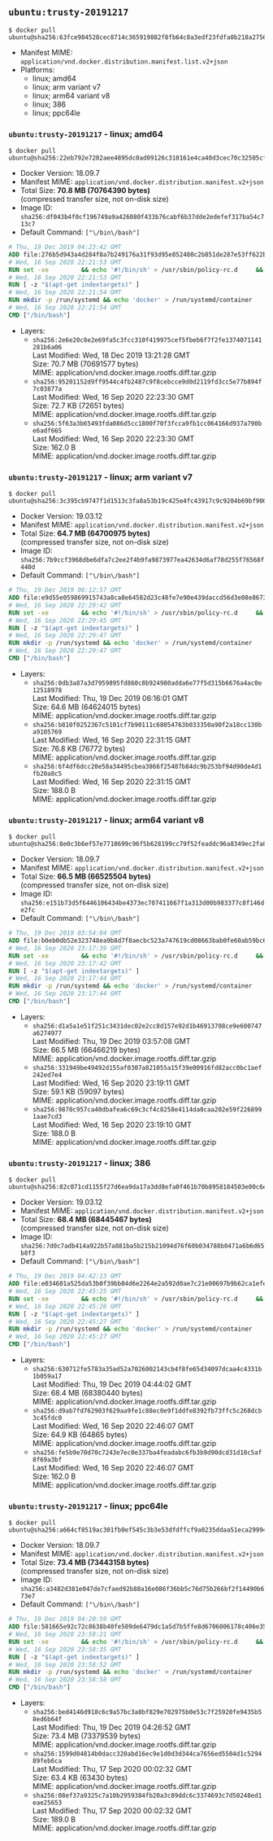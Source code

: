 ## `ubuntu:trusty-20191217`

```console
$ docker pull ubuntu@sha256:63fce984528cec8714c365919882f8fb64c8a3edf23fdfa0b218a2756125456f
```

-	Manifest MIME: `application/vnd.docker.distribution.manifest.list.v2+json`
-	Platforms:
	-	linux; amd64
	-	linux; arm variant v7
	-	linux; arm64 variant v8
	-	linux; 386
	-	linux; ppc64le

### `ubuntu:trusty-20191217` - linux; amd64

```console
$ docker pull ubuntu@sha256:22eb792e7202aee4895dc0ad09126c310161e4ca40d3cec70c32505cffee7f06
```

-	Docker Version: 18.09.7
-	Manifest MIME: `application/vnd.docker.distribution.manifest.v2+json`
-	Total Size: **70.8 MB (70764390 bytes)**  
	(compressed transfer size, not on-disk size)
-	Image ID: `sha256:df043b4f0cf196749a9a426080f433b76cabf6b37dde2edefef317ba54c713c7`
-	Default Command: `["\/bin\/bash"]`

```dockerfile
# Thu, 19 Dec 2019 04:23:42 GMT
ADD file:276b5d943a4d284f8a7b249176a31f93d95e852480c2b851de287e53ff622bba in / 
# Wed, 16 Sep 2020 22:21:53 GMT
RUN set -xe 		&& echo '#!/bin/sh' > /usr/sbin/policy-rc.d 	&& echo 'exit 101' >> /usr/sbin/policy-rc.d 	&& chmod +x /usr/sbin/policy-rc.d 		&& dpkg-divert --local --rename --add /sbin/initctl 	&& cp -a /usr/sbin/policy-rc.d /sbin/initctl 	&& sed -i 's/^exit.*/exit 0/' /sbin/initctl 		&& echo 'force-unsafe-io' > /etc/dpkg/dpkg.cfg.d/docker-apt-speedup 		&& echo 'DPkg::Post-Invoke { "rm -f /var/cache/apt/archives/*.deb /var/cache/apt/archives/partial/*.deb /var/cache/apt/*.bin || true"; };' > /etc/apt/apt.conf.d/docker-clean 	&& echo 'APT::Update::Post-Invoke { "rm -f /var/cache/apt/archives/*.deb /var/cache/apt/archives/partial/*.deb /var/cache/apt/*.bin || true"; };' >> /etc/apt/apt.conf.d/docker-clean 	&& echo 'Dir::Cache::pkgcache ""; Dir::Cache::srcpkgcache "";' >> /etc/apt/apt.conf.d/docker-clean 		&& echo 'Acquire::Languages "none";' > /etc/apt/apt.conf.d/docker-no-languages 		&& echo 'Acquire::GzipIndexes "true"; Acquire::CompressionTypes::Order:: "gz";' > /etc/apt/apt.conf.d/docker-gzip-indexes 		&& echo 'Apt::AutoRemove::SuggestsImportant "false";' > /etc/apt/apt.conf.d/docker-autoremove-suggests
# Wed, 16 Sep 2020 22:21:53 GMT
RUN [ -z "$(apt-get indextargets)" ]
# Wed, 16 Sep 2020 22:21:54 GMT
RUN mkdir -p /run/systemd && echo 'docker' > /run/systemd/container
# Wed, 16 Sep 2020 22:21:54 GMT
CMD ["/bin/bash"]
```

-	Layers:
	-	`sha256:2e6e20c8e2e69fa5c3fcc310f419975cef5fbeb6f7f2fe1374071141281b6a06`  
		Last Modified: Wed, 18 Dec 2019 13:21:28 GMT  
		Size: 70.7 MB (70691577 bytes)  
		MIME: application/vnd.docker.image.rootfs.diff.tar.gzip
	-	`sha256:95201152d9ff9544c4fb2487c9f8cebcce9d0d2119fd3cc5e77b894f7c03877a`  
		Last Modified: Wed, 16 Sep 2020 22:23:30 GMT  
		Size: 72.7 KB (72651 bytes)  
		MIME: application/vnd.docker.image.rootfs.diff.tar.gzip
	-	`sha256:5f63a3b65493fda086d5cc1800f70f3fcca9fb1cc064166d937a790be6adf665`  
		Last Modified: Wed, 16 Sep 2020 22:23:30 GMT  
		Size: 162.0 B  
		MIME: application/vnd.docker.image.rootfs.diff.tar.gzip

### `ubuntu:trusty-20191217` - linux; arm variant v7

```console
$ docker pull ubuntu@sha256:3c395cb9747f1d1513c3fa8a53b19c425e4fc43917c9c9204b69bf9001bf3c48
```

-	Docker Version: 19.03.12
-	Manifest MIME: `application/vnd.docker.distribution.manifest.v2+json`
-	Total Size: **64.7 MB (64700975 bytes)**  
	(compressed transfer size, not on-disk size)
-	Image ID: `sha256:7b9ccf3968dbe6dfa7c2ee2f4b9fa9873977ea42634d6af78d255f76568f440d`
-	Default Command: `["\/bin\/bash"]`

```dockerfile
# Thu, 19 Dec 2019 06:12:57 GMT
ADD file:e9d55e059869915743a8ca8e64582d23c48fe7e90e439daccd56d3e08e8673b4 in / 
# Wed, 16 Sep 2020 22:29:42 GMT
RUN set -xe 		&& echo '#!/bin/sh' > /usr/sbin/policy-rc.d 	&& echo 'exit 101' >> /usr/sbin/policy-rc.d 	&& chmod +x /usr/sbin/policy-rc.d 		&& dpkg-divert --local --rename --add /sbin/initctl 	&& cp -a /usr/sbin/policy-rc.d /sbin/initctl 	&& sed -i 's/^exit.*/exit 0/' /sbin/initctl 		&& echo 'force-unsafe-io' > /etc/dpkg/dpkg.cfg.d/docker-apt-speedup 		&& echo 'DPkg::Post-Invoke { "rm -f /var/cache/apt/archives/*.deb /var/cache/apt/archives/partial/*.deb /var/cache/apt/*.bin || true"; };' > /etc/apt/apt.conf.d/docker-clean 	&& echo 'APT::Update::Post-Invoke { "rm -f /var/cache/apt/archives/*.deb /var/cache/apt/archives/partial/*.deb /var/cache/apt/*.bin || true"; };' >> /etc/apt/apt.conf.d/docker-clean 	&& echo 'Dir::Cache::pkgcache ""; Dir::Cache::srcpkgcache "";' >> /etc/apt/apt.conf.d/docker-clean 		&& echo 'Acquire::Languages "none";' > /etc/apt/apt.conf.d/docker-no-languages 		&& echo 'Acquire::GzipIndexes "true"; Acquire::CompressionTypes::Order:: "gz";' > /etc/apt/apt.conf.d/docker-gzip-indexes 		&& echo 'Apt::AutoRemove::SuggestsImportant "false";' > /etc/apt/apt.conf.d/docker-autoremove-suggests
# Wed, 16 Sep 2020 22:29:45 GMT
RUN [ -z "$(apt-get indextargets)" ]
# Wed, 16 Sep 2020 22:29:47 GMT
RUN mkdir -p /run/systemd && echo 'docker' > /run/systemd/container
# Wed, 16 Sep 2020 22:29:47 GMT
CMD ["/bin/bash"]
```

-	Layers:
	-	`sha256:0db3a87a3d7959895fd860c8b924980adda6e77f5d315b6676a4ac0e12518978`  
		Last Modified: Thu, 19 Dec 2019 06:16:01 GMT  
		Size: 64.6 MB (64624015 bytes)  
		MIME: application/vnd.docker.image.rootfs.diff.tar.gzip
	-	`sha256:b810f0252367c5101cf7b90111c68054763b033350a90f2a18cc130ba9105769`  
		Last Modified: Wed, 16 Sep 2020 22:31:15 GMT  
		Size: 76.8 KB (76772 bytes)  
		MIME: application/vnd.docker.image.rootfs.diff.tar.gzip
	-	`sha256:6f4df6dcc20e58a34495cbea3866f25407b84dc9b253bf94d90de4d1fb20a8c5`  
		Last Modified: Wed, 16 Sep 2020 22:31:15 GMT  
		Size: 188.0 B  
		MIME: application/vnd.docker.image.rootfs.diff.tar.gzip

### `ubuntu:trusty-20191217` - linux; arm64 variant v8

```console
$ docker pull ubuntu@sha256:8e0c3b6ef57e7710699c96f5b628199cc79f52feaddc96a8349ec2fa8ac1f9c3
```

-	Docker Version: 18.09.7
-	Manifest MIME: `application/vnd.docker.distribution.manifest.v2+json`
-	Total Size: **66.5 MB (66525504 bytes)**  
	(compressed transfer size, not on-disk size)
-	Image ID: `sha256:e151b73d5f6446106434be4373ec707411667f1a313d00b983377c8f146de2fc`
-	Default Command: `["\/bin\/bash"]`

```dockerfile
# Thu, 19 Dec 2019 03:54:04 GMT
ADD file:b0eb0db52e323748ea9b8d7f8aecbc523a747619cd08663bab0fe60ab59bc60e in / 
# Wed, 16 Sep 2020 23:17:39 GMT
RUN set -xe 		&& echo '#!/bin/sh' > /usr/sbin/policy-rc.d 	&& echo 'exit 101' >> /usr/sbin/policy-rc.d 	&& chmod +x /usr/sbin/policy-rc.d 		&& dpkg-divert --local --rename --add /sbin/initctl 	&& cp -a /usr/sbin/policy-rc.d /sbin/initctl 	&& sed -i 's/^exit.*/exit 0/' /sbin/initctl 		&& echo 'force-unsafe-io' > /etc/dpkg/dpkg.cfg.d/docker-apt-speedup 		&& echo 'DPkg::Post-Invoke { "rm -f /var/cache/apt/archives/*.deb /var/cache/apt/archives/partial/*.deb /var/cache/apt/*.bin || true"; };' > /etc/apt/apt.conf.d/docker-clean 	&& echo 'APT::Update::Post-Invoke { "rm -f /var/cache/apt/archives/*.deb /var/cache/apt/archives/partial/*.deb /var/cache/apt/*.bin || true"; };' >> /etc/apt/apt.conf.d/docker-clean 	&& echo 'Dir::Cache::pkgcache ""; Dir::Cache::srcpkgcache "";' >> /etc/apt/apt.conf.d/docker-clean 		&& echo 'Acquire::Languages "none";' > /etc/apt/apt.conf.d/docker-no-languages 		&& echo 'Acquire::GzipIndexes "true"; Acquire::CompressionTypes::Order:: "gz";' > /etc/apt/apt.conf.d/docker-gzip-indexes 		&& echo 'Apt::AutoRemove::SuggestsImportant "false";' > /etc/apt/apt.conf.d/docker-autoremove-suggests
# Wed, 16 Sep 2020 23:17:42 GMT
RUN [ -z "$(apt-get indextargets)" ]
# Wed, 16 Sep 2020 23:17:44 GMT
RUN mkdir -p /run/systemd && echo 'docker' > /run/systemd/container
# Wed, 16 Sep 2020 23:17:44 GMT
CMD ["/bin/bash"]
```

-	Layers:
	-	`sha256:d1a5a1e51f251c3431dec02e2cc8d157e92d1b46913708ce9e600747a6274977`  
		Last Modified: Thu, 19 Dec 2019 03:57:08 GMT  
		Size: 66.5 MB (66466219 bytes)  
		MIME: application/vnd.docker.image.rootfs.diff.tar.gzip
	-	`sha256:331949be49492d155af0307a821055a15f39e00916fd82acc0bc1aef242ed7e4`  
		Last Modified: Wed, 16 Sep 2020 23:19:11 GMT  
		Size: 59.1 KB (59097 bytes)  
		MIME: application/vnd.docker.image.rootfs.diff.tar.gzip
	-	`sha256:9870c957ca40dbafea6c69c3cf4c8258e4114da0caa202e59f2268991aae7cd3`  
		Last Modified: Wed, 16 Sep 2020 23:19:10 GMT  
		Size: 188.0 B  
		MIME: application/vnd.docker.image.rootfs.diff.tar.gzip

### `ubuntu:trusty-20191217` - linux; 386

```console
$ docker pull ubuntu@sha256:82c071cd1155f27d6ea9da17a3dd8efa0f461b70b8958184503e00c6e6dd10ef
```

-	Docker Version: 19.03.12
-	Manifest MIME: `application/vnd.docker.distribution.manifest.v2+json`
-	Total Size: **68.4 MB (68445467 bytes)**  
	(compressed transfer size, not on-disk size)
-	Image ID: `sha256:7d0c7adb414a922b57a881ba5b215b21094d76f60b034788b0471a6b6d65b8f3`
-	Default Command: `["\/bin\/bash"]`

```dockerfile
# Thu, 19 Dec 2019 04:42:13 GMT
ADD file:e034601a525da53b0f39bb04d6e2264e2a592d0ae7c21e00697b9b62ca1efec9 in / 
# Wed, 16 Sep 2020 22:45:25 GMT
RUN set -xe 		&& echo '#!/bin/sh' > /usr/sbin/policy-rc.d 	&& echo 'exit 101' >> /usr/sbin/policy-rc.d 	&& chmod +x /usr/sbin/policy-rc.d 		&& dpkg-divert --local --rename --add /sbin/initctl 	&& cp -a /usr/sbin/policy-rc.d /sbin/initctl 	&& sed -i 's/^exit.*/exit 0/' /sbin/initctl 		&& echo 'force-unsafe-io' > /etc/dpkg/dpkg.cfg.d/docker-apt-speedup 		&& echo 'DPkg::Post-Invoke { "rm -f /var/cache/apt/archives/*.deb /var/cache/apt/archives/partial/*.deb /var/cache/apt/*.bin || true"; };' > /etc/apt/apt.conf.d/docker-clean 	&& echo 'APT::Update::Post-Invoke { "rm -f /var/cache/apt/archives/*.deb /var/cache/apt/archives/partial/*.deb /var/cache/apt/*.bin || true"; };' >> /etc/apt/apt.conf.d/docker-clean 	&& echo 'Dir::Cache::pkgcache ""; Dir::Cache::srcpkgcache "";' >> /etc/apt/apt.conf.d/docker-clean 		&& echo 'Acquire::Languages "none";' > /etc/apt/apt.conf.d/docker-no-languages 		&& echo 'Acquire::GzipIndexes "true"; Acquire::CompressionTypes::Order:: "gz";' > /etc/apt/apt.conf.d/docker-gzip-indexes 		&& echo 'Apt::AutoRemove::SuggestsImportant "false";' > /etc/apt/apt.conf.d/docker-autoremove-suggests
# Wed, 16 Sep 2020 22:45:26 GMT
RUN [ -z "$(apt-get indextargets)" ]
# Wed, 16 Sep 2020 22:45:27 GMT
RUN mkdir -p /run/systemd && echo 'docker' > /run/systemd/container
# Wed, 16 Sep 2020 22:45:27 GMT
CMD ["/bin/bash"]
```

-	Layers:
	-	`sha256:630712fe5783a35ad52a7026002143cb4f8fe65d34097dcaa4c4331b1b059a17`  
		Last Modified: Thu, 19 Dec 2019 04:44:02 GMT  
		Size: 68.4 MB (68380440 bytes)  
		MIME: application/vnd.docker.image.rootfs.diff.tar.gzip
	-	`sha256:d9ab7fd762903f629aa9fe1c88ec0e9f1ddfe8392fb73ffc5c268dcb3c45fdc0`  
		Last Modified: Wed, 16 Sep 2020 22:46:07 GMT  
		Size: 64.9 KB (64865 bytes)  
		MIME: application/vnd.docker.image.rootfs.diff.tar.gzip
	-	`sha256:fe5b9e70d70c7243e7ec0e337ba4feadabc6fb3b9d90dcd31d10c5af8f69a3bf`  
		Last Modified: Wed, 16 Sep 2020 22:46:07 GMT  
		Size: 162.0 B  
		MIME: application/vnd.docker.image.rootfs.diff.tar.gzip

### `ubuntu:trusty-20191217` - linux; ppc64le

```console
$ docker pull ubuntu@sha256:a664cf8519ac301fb0ef545c3b3e53dfdffcf9a0235ddaa51eca299948cc568f
```

-	Docker Version: 18.09.7
-	Manifest MIME: `application/vnd.docker.distribution.manifest.v2+json`
-	Total Size: **73.4 MB (73443158 bytes)**  
	(compressed transfer size, not on-disk size)
-	Image ID: `sha256:a3482d381e047de7cfaed92b88a16e086f36bb5c76d75b266bf2f14490b673e7`
-	Default Command: `["\/bin\/bash"]`

```dockerfile
# Thu, 19 Dec 2019 04:20:59 GMT
ADD file:581665e92c72c8638b40fe509de6479dc1a5d7b5ffe8d6706006178c406e35e2 in / 
# Wed, 16 Sep 2020 23:58:21 GMT
RUN set -xe 		&& echo '#!/bin/sh' > /usr/sbin/policy-rc.d 	&& echo 'exit 101' >> /usr/sbin/policy-rc.d 	&& chmod +x /usr/sbin/policy-rc.d 		&& dpkg-divert --local --rename --add /sbin/initctl 	&& cp -a /usr/sbin/policy-rc.d /sbin/initctl 	&& sed -i 's/^exit.*/exit 0/' /sbin/initctl 		&& echo 'force-unsafe-io' > /etc/dpkg/dpkg.cfg.d/docker-apt-speedup 		&& echo 'DPkg::Post-Invoke { "rm -f /var/cache/apt/archives/*.deb /var/cache/apt/archives/partial/*.deb /var/cache/apt/*.bin || true"; };' > /etc/apt/apt.conf.d/docker-clean 	&& echo 'APT::Update::Post-Invoke { "rm -f /var/cache/apt/archives/*.deb /var/cache/apt/archives/partial/*.deb /var/cache/apt/*.bin || true"; };' >> /etc/apt/apt.conf.d/docker-clean 	&& echo 'Dir::Cache::pkgcache ""; Dir::Cache::srcpkgcache "";' >> /etc/apt/apt.conf.d/docker-clean 		&& echo 'Acquire::Languages "none";' > /etc/apt/apt.conf.d/docker-no-languages 		&& echo 'Acquire::GzipIndexes "true"; Acquire::CompressionTypes::Order:: "gz";' > /etc/apt/apt.conf.d/docker-gzip-indexes 		&& echo 'Apt::AutoRemove::SuggestsImportant "false";' > /etc/apt/apt.conf.d/docker-autoremove-suggests
# Wed, 16 Sep 2020 23:58:35 GMT
RUN [ -z "$(apt-get indextargets)" ]
# Wed, 16 Sep 2020 23:58:52 GMT
RUN mkdir -p /run/systemd && echo 'docker' > /run/systemd/container
# Wed, 16 Sep 2020 23:58:58 GMT
CMD ["/bin/bash"]
```

-	Layers:
	-	`sha256:bed4146d918c6c9a57bc3a8bf829e702975b0e53c7f25920fe9435b58ed6b64f`  
		Last Modified: Thu, 19 Dec 2019 04:26:52 GMT  
		Size: 73.4 MB (73379539 bytes)  
		MIME: application/vnd.docker.image.rootfs.diff.tar.gzip
	-	`sha256:1599d04814b0dacc320abd16ec9e1d0d3d344ca7656ed5504d1c529489feb6ca`  
		Last Modified: Thu, 17 Sep 2020 00:02:32 GMT  
		Size: 63.4 KB (63430 bytes)  
		MIME: application/vnd.docker.image.rootfs.diff.tar.gzip
	-	`sha256:08ef37a9325c7a10b2959384fb20a3c89ddc6c3374693c7d50248ed1eae25653`  
		Last Modified: Thu, 17 Sep 2020 00:02:32 GMT  
		Size: 189.0 B  
		MIME: application/vnd.docker.image.rootfs.diff.tar.gzip
